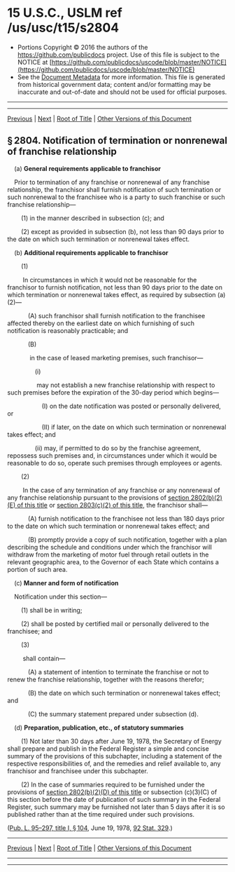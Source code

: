 ---
---

# 15 U.S.C., USLM ref /us/usc/t15/s2804

* Portions Copyright © 2016 the authors of the https://github.com/publicdocs project.
  Use of this file is subject to the NOTICE at [https://github.com/publicdocs/uscode/blob/master/NOTICE](https://github.com/publicdocs/uscode/blob/master/NOTICE)
* See the [Document Metadata](././../../../../..//README.md) for more information.
  This file is generated from historical government data; content and/or formatting may be inaccurate and out-of-date and should not be used for official purposes.

----------
----------

[Previous](./../../../../..//us/usc/t15/ch55/schI/m__us_usc_t15_s2803.md) | [Next](./../../../../..//us/usc/t15/ch55/schI/m__us_usc_t15_s2805.md) | [Root of Title](./../../../../../) | [Other Versions of this Document](https://publicdocs.github.io/go/links?ns=uslm&ref=%2Fus%2Fusc%2Ft15%2Fs2804)

## § 2804. Notification of termination or nonrenewal of franchise relationship

    (a) __General requirements applicable to franchisor__ 

    Prior to termination of any franchise or nonrenewal of any franchise relationship, the franchisor shall furnish notification of such termination or such nonrenewal to the franchisee who is a party to such franchise or such franchise relationship—

        (1) in the manner described in subsection (c); and

        (2) except as provided in subsection (b), not less than 90 days prior to the date on which such termination or nonrenewal takes effect.

    (b) __Additional requirements applicable to franchisor__ 

        (1)

         In circumstances in which it would not be reasonable for the franchisor to furnish notification, not less than 90 days prior to the date on which termination or nonrenewal takes effect, as required by subsection (a)(2)—

            (A) such franchisor shall furnish notification to the franchisee affected thereby on the earliest date on which furnishing of such notification is reasonably practicable; and

            (B)

             in the case of leased marketing premises, such franchisor—

                (i)

                 may not establish a new franchise relationship with respect to such premises before the expiration of the 30-day period which begins—

                    (I) on the date notification was posted or personally delivered, or

                    (II) if later, on the date on which such termination or nonrenewal takes effect; and

                (ii) may, if permitted to do so by the franchise agreement, repossess such premises and, in circumstances under which it would be reasonable to do so, operate such premises through employees or agents.

        (2)

         In the case of any termination of any franchise or any nonrenewal of any franchise relationship pursuant to the provisions of [section 2802(b)(2)(E) of this title][/us/usc/t15/s2802/b/2/E] or [section 2803(c)(2) of this title][/us/usc/t15/s2803/c/2], the franchisor shall—

            (A) furnish notification to the franchisee not less than 180 days prior to the date on which such termination or nonrenewal takes effect; and

            (B) promptly provide a copy of such notification, together with a plan describing the schedule and conditions under which the franchisor will withdraw from the marketing of motor fuel through retail outlets in the relevant geographic area, to the Governor of each State which contains a portion of such area.

    (c) __Manner and form of notification__ 

    Notification under this section—

        (1) shall be in writing;

        (2) shall be posted by certified mail or personally delivered to the franchisee; and

        (3)

         shall contain—

            (A) a statement of intention to terminate the franchise or not to renew the franchise relationship, together with the reasons therefor;

            (B) the date on which such termination or nonrenewal takes effect; and

            (C) the summary statement prepared under subsection (d).

    (d) __Preparation, publication, etc., of statutory summaries__ 

        (1) Not later than 30 days after June 19, 1978, the Secretary of Energy shall prepare and publish in the Federal Register a simple and concise summary of the provisions of this subchapter, including a statement of the respective responsibilities of, and the remedies and relief available to, any franchisor and franchisee under this subchapter.

        (2) In the case of summaries required to be furnished under the provisions of [section 2802(b)(2)(D) of this title][/us/usc/t15/s2802/b/2/D] or subsection (c)(3)(C) of this section before the date of publication of such summary in the Federal Register, such summary may be furnished not later than 5 days after it is so published rather than at the time required under such provisions.

([Pub. L. 95–297, title I, § 104][/us/pl/95/297/s104], June 19, 1978, [92 Stat. 329][/us/stat/92/329].)

----------

[Previous](./../../../../..//us/usc/t15/ch55/schI/m__us_usc_t15_s2803.md) | [Next](./../../../../..//us/usc/t15/ch55/schI/m__us_usc_t15_s2805.md) | [Root of Title](./../../../../../) | [Other Versions of this Document](https://publicdocs.github.io/go/links?ns=uslm&ref=%2Fus%2Fusc%2Ft15%2Fs2804)

----------
----------

[/us/usc/t15/s2802/b/2/E]: https://publicdocs.github.io/go/links?ns=uslm&ref=%2Fus%2Fusc%2Ft15%2Fs2802%2Fb%2F2%2FE
[/us/usc/t15/s2803/c/2]: https://publicdocs.github.io/go/links?ns=uslm&ref=%2Fus%2Fusc%2Ft15%2Fs2803%2Fc%2F2
[/us/usc/t15/s2802/b/2/D]: https://publicdocs.github.io/go/links?ns=uslm&ref=%2Fus%2Fusc%2Ft15%2Fs2802%2Fb%2F2%2FD
[/us/pl/95/297/s104]: https://publicdocs.github.io/go/links?ns=uslm&ref=%2Fus%2Fpl%2F95%2F297%2Fs104
[/us/stat/92/329]: https://publicdocs.github.io/go/links?ns=uslm&ref=%2Fus%2Fstat%2F92%2F329


